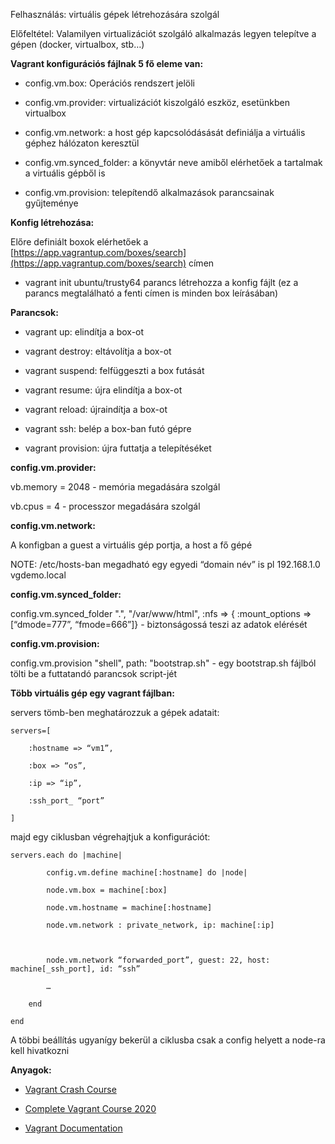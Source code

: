 
Felhasználás: virtuális gépek létrehozására szolgál

Előfeltétel: Valamilyen virtualizációt szolgáló alkalmazás legyen telepítve a gépen (docker, virtualbox, stb…)

  

**Vagrant konfigurációs fájlnak 5 fő eleme van:**

-   config.vm.box: Operációs rendszert jelöli
    
-   config.vm.provider: virtualizációt kiszolgáló eszköz, esetünkben virtualbox
    
-   config.vm.network: a host gép kapcsolódásását definiálja a virtuális géphez hálózaton keresztül
    
-   config.vm.synced_folder: a könyvtár neve amiből elérhetőek a tartalmak a virtuális gépből is
    
-   config.vm.provision: telepítendő alkalmazások parancsainak gyűjteménye
    

  

**Konfig létrehozása:**

Előre definiált boxok elérhetőek a [https://app.vagrantup.com/boxes/search](https://app.vagrantup.com/boxes/search) címen

  

-   vagrant init ubuntu/trusty64 parancs létrehozza a konfig fájlt (ez a parancs megtalálható a fenti címen is minden box leírásában)
    

  

**Parancsok:**

-   vagrant up: elindítja a box-ot
    
-   vagrant destroy: eltávolítja a box-ot
    
-   vagrant suspend: felfüggeszti a box futását
    
-   vagrant resume: újra elindítja a box-ot
    
-   vagrant reload: újraindítja a box-ot
    
-   vagrant ssh: belép a box-ban futó gépre
    
-   vagrant provision: újra futtatja a telepítéséket
    

  

**config.vm.provider:**

vb.memory = 2048 - memória megadására szolgál

vb.cpus = 4 - processzor megadására szolgál

  

**config.vm.network:**

A konfigban a guest a virtuális gép portja, a host a fő gépé

NOTE: /etc/hosts-ban megadható egy egyedi “domain név” is pl 192.168.1.0  vgdemo.local

  

**config.vm.synced_folder:**

config.vm.synced_folder ".", "/var/www/html", :nfs => { :mount_options => [“dmode=777”, “fmode=666”]} - biztonságossá teszi az adatok elérését

  

**config.vm.provision:**

config.vm.provision "shell", path: "bootstrap.sh" - egy bootstrap.sh fájlból tölti be a futtatandó parancsok script-jét

  
  
  
  

**Több virtuális gép egy vagrant fájlban:**

servers tömb-ben meghatározzuk a gépek adatait:

	servers=[

		:hostname => “vm1”,

		:box => “os”,

		:ip => “ip”,

		:ssh_port_ “port”

	]

  

majd egy ciklusban végrehajtjuk a konfigurációt:

	servers.each do |machine|

			config.vm.define machine[:hostname] do |node|

			node.vm.box = machine[:box]

			node.vm.hostname = machine[:hostname]

			node.vm.network : private_network, ip: machine[:ip]

			  

			node.vm.network “forwarded_port”, guest: 22, host: machine[_ssh_port], id: “ssh”

			…

		end

	end

  

A többi beállítás ugyanígy bekerül a ciklusba csak a config helyett a node-ra kell hivatkozni

  

**Anyagok:**

-   [Vagrant Crash Course](https://youtu.be/vBreXjkizgo)
    
-   [Complete Vagrant Course 2020](https://youtube.com/playlist?list=PLnFWJCugpwfyInpbM1A435Lrd56jNwZTr)
    
-   [Vagrant Documentation](https://www.vagrantup.com/docs)